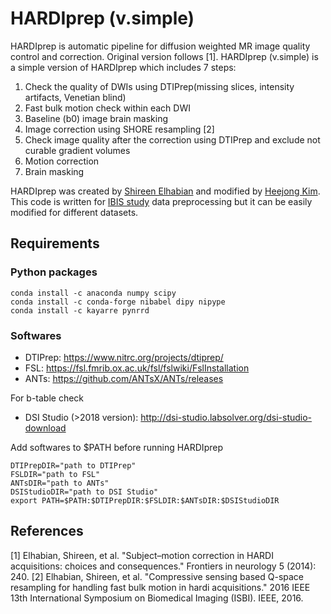 # HARDIprep (v.simple)
HARDIprep is automatic pipeline for diffusion weighted MR image quality control and correction. Original version follows [1]. HARDIprep (v.simple) is a simple version of HARDIprep which includes 7 steps:
1. Check the quality of DWIs using DTIPrep(missing slices, intensity artifacts, Venetian blind)
2. Fast bulk motion check within each DWI
3. Baseline (b0) image brain masking 
4. Image correction using SHORE resampling [2]
5. Check image quality after the correction using DTIPrep and exclude not curable gradient volumes 
6. Motion correction  
7. Brain masking 

HARDIprep was created by [Shireen Elhabian](https://github.com/sheryjoe) and modified by [Heejong Kim](https://github.com/heejong-kim).
This code is written for [IBIS study](https://www.ibis-network.org/recruitment-1.html) data preprocessing but it can be easily modified for different datasets.

## Requirements
### Python packages
```
conda install -c anaconda numpy scipy
conda install -c conda-forge nibabel dipy nipype 
conda install -c kayarre pynrrd  
``` 

### Softwares
* DTIPrep: https://www.nitrc.org/projects/dtiprep/
* FSL: https://fsl.fmrib.ox.ac.uk/fsl/fslwiki/FslInstallation
* ANTs: https://github.com/ANTsX/ANTs/releases

For b-table check
* DSI Studio (>2018 version): http://dsi-studio.labsolver.org/dsi-studio-download

Add softwares to $PATH before running HARDIprep
```
DTIPrepDIR="path to DTIPrep"
FSLDIR="path to FSL"
ANTsDIR="path to ANTs" 
DSIStudioDIR="path to DSI Studio" 
export PATH=$PATH:$DTIPrepDIR:$FSLDIR:$ANTsDIR:$DSIStudioDIR
```


## References
[1] Elhabian, Shireen, et al. "Subject–motion correction in HARDI acquisitions: choices and consequences." Frontiers in neurology 5 (2014): 240.
[2] Elhabian, Shireen, et al. "Compressive sensing based Q-space resampling for handling fast bulk motion in hardi acquisitions." 2016 IEEE 13th International Symposium on Biomedical Imaging (ISBI). IEEE, 2016.


